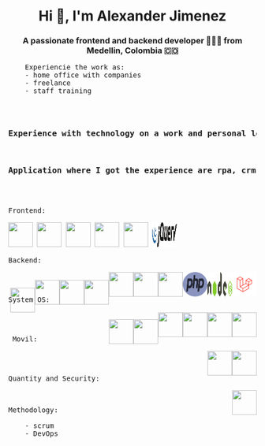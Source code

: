 

<h1 align="center">Hi 👋, I'm Alexander Jimenez</h1>

<h3 align="center">A passionate frontend and backend developer 👨🏻‍💻 from Medellin, Colombia 🇨🇴</h3>

  <pre align="left">
    Experiencie the work as:
    - home office with companies
    - freelance
    - staff training 
  </pre>
  <pre>
    
<h3 align="center">Experience with technology on a work and personal level</h3>
<h3 align="center">Application where I got the experience are rpa, crm, web, apps, AI, to level senior or middle</h3>
    
    
Frontend:
    
<img style=" width: 50px;
  height: 50px;" src="https://github.com/gilbarbara/logos/blob/master/logos/javascript.svg"> <img style=" width: 50px;
  height: 50px;" src="https://github.com/gilbarbara/logos/blob/master/logos/vue.svg"> <img style=" width: 50px;
  height: 50px;" src="https://github.com/gilbarbara/logos/blob/master/logos/css-3.svg"> <img style=" width: 50px;
  height: 50px;" src="https://github.com/gilbarbara/logos/blob/master/logos/html-5.svg"> <img style=" width: 50px;
  height: 50px;" src="https://github.com/gilbarbara/logos/blob/master/logos/sass.svg"> <img style=" width: 50px;
  height: 50px;" src="https://github.com/gilbarbara/logos/blob/master/logos/jquery.svg">
  
Backend:

<img style=" width: 50px;
  height: 50px; float:right;" src="https://raw.githubusercontent.com/gilbarbara/logos/master/logos/laravel.svg"> <img style=" width: 50px;
  height: 50px; float:right;" src="https://github.com/gilbarbara/logos/blob/master/logos/nodejs.svg"> <img style=" width: 50px;
  height: 50px; float:right;" src="https://github.com/gilbarbara/logos/blob/master/logos/php.svg"> <img style=" width: 50px;
  height: 50px; float:right;" src="https://github.com/gilbarbara/logos/blob/master/logos/python.svg"> <img style=" width: 50px;
  height: 50px; float:right;" src="https://github.com/gilbarbara/logos/blob/master/logos/graphql.svg"> <img style=" width: 50px;
  height: 50px; float:right;" src="https://github.com/gilbarbara/logos/blob/master/logos/mongodb-icon.svg"> 
  <img style=" width: 50px; height: 50px; float:right;" src="https://github.com/gilbarbara/logos/blob/master/logos/mysql.svg"> <img style=" width: 50px;
  height: 50px; float:right;" src="https://github.com/gilbarbara/logos/blob/master/logos/redis.svg"> <img style=" width: 50px;
  height: 50px; float:right;" src="https://github.com/gilbarbara/logos/blob/master/logos/sqlite.svg"> <img style=" width: 50px;
  height: 50px; float:right;" src="https://github.com/gilbarbara/logos/blob/master/logos/flask.svg"> <img style=" width: 50px;
  height: 50px; float:right;" src="https://github.com/gilbarbara/logos/blob/master/logos/docker.svg"> <img style=" width: 50px;
  height: 50px; float:right;" src="https://github.com/gilbarbara/logos/blob/master/logos/git.svg"> <img style=" width: 50px;
  height: 50px; float:right;" src="https://github.com/gilbarbara/logos/blob/master/logos/google-cloud.svg"> 
 
System OS:

<img style=" width: 50px;
  height: 50px; float:right;" src="https://github.com/gilbarbara/logos/blob/master/logos/archlinux.svg">  <img style=" width: 50px;
  height: 50px; float:right;" src="https://github.com/gilbarbara/logos/blob/master/logos/microsoft-windows.svg">  <img style=" width: 50px;
  height: 50px; float:right;" src="https://github.com/gilbarbara/logos/blob/master/logos/macOS.svg">  
  
  
 Movil:
 
 <img style=" width: 50px;
  height: 50px; float:right;" src="https://github.com/gilbarbara/logos/blob/master/logos/flutter.svg"> <img style=" width: 50px;
  height: 50px; float:right;" src="https://github.com/gilbarbara/logos/blob/master/logos/pwa.svg"> 
  

Quantity and Security:

<img style=" width: 50px;
  height: 50px; float:right;" src="https://github.com/gilbarbara/logos/blob/master/logos/sonarqube.svg">  
  
Methodology:
 
    - scrum
    - DevOps
    
  </pre>
